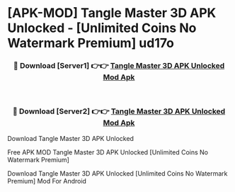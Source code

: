 # [APK-MOD] Tangle Master 3D APK Unlocked - [Unlimited Coins No Watermark Premium] ud17o



<div align="center">
<h3>🔴 Download [Server1] 👉👉 <a href="https://momento.my/?title=Tangle_Master_3D_APK_Unlocked">Tangle Master 3D APK Unlocked Mod Apk</a></h3><br>

<h3>🔴 Download [Server2] 👉👉 <a href="https://momento.my/?title=Tangle_Master_3D_APK_Unlocked">Tangle Master 3D APK Unlocked Mod Apk</a></h3>
</div>



Download Tangle Master 3D APK Unlocked 

Free APK MOD Tangle Master 3D APK Unlocked [Unlimited Coins No Watermark Premium]

Download Tangle Master 3D APK Unlocked [Unlimited Coins No Watermark Premium] Mod For Android

